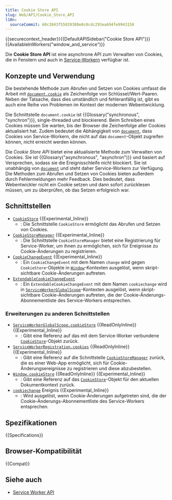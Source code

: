 ```yaml
---
title: Cookie Store API
slug: Web/API/Cookie_Store_API
l10n:
  sourceCommit: 60c3843f55839380e0c0cdc293ea694fe9943158
---
```


{{securecontext_header}}{{DefaultAPISidebar("Cookie Store API")}}{{AvailableInWorkers("window_and_service")}}

Die **Cookie Store API** ist eine asynchrone API zum Verwalten von Cookies, die in Fenstern und auch in [Service-Workern](/de/docs/Web/API/Service_Worker_API) verfügbar ist.

## Konzepte und Verwendung

Die bestehende Methode zum Abrufen und Setzen von Cookies umfasst die Arbeit mit [`document.cookie`](/de/docs/Web/API/Document/cookie) als Zeichenfolge von Schlüssel/Wert-Paaren. Neben der Tatsache, dass dies umständlich und fehleranfällig ist, gibt es auch eine Reihe von Problemen im Kontext der modernen Webentwicklung.

Die Schnittstelle `document.cookie` ist {{Glossary("synchronous", "synchron")}}, single-threaded und blockierend. Beim Schreiben eines Cookies müssen Sie warten, bis der Browser die Zeichenfolge aller Cookies aktualisiert hat. Zudem bedeutet die Abhängigkeit von [`document`](/de/docs/Web/API/Document), dass Cookies von Service-Workern, die nicht auf das `document`-Objekt zugreifen können, nicht erreicht werden können.

Die _Cookie Store API_ bietet eine aktualisierte Methode zum Verwalten von Cookies. Sie ist {{Glossary("asynchronous", "asynchron")}} und basiert auf Versprechen, sodass sie die Ereignisschleife nicht blockiert. Sie ist unabhängig von [`document`](/de/docs/Web/API/Document) und steht daher Service-Workern zur Verfügung. Die Methoden zum Abrufen und Setzen von Cookies bieten außerdem durch Fehlermeldungen mehr Feedback. Dies bedeutet, dass Webentwickler nicht ein Cookie setzen und dann sofort zurücklesen müssen, um zu überprüfen, ob das Setzen erfolgreich war.

## Schnittstellen

- [`CookieStore`](/de/docs/Web/API/CookieStore) {{Experimental_Inline}}
  - : Die Schnittstelle `CookieStore` ermöglicht das Abrufen und Setzen von Cookies.
- [`CookieStoreManager`](/de/docs/Web/API/CookieStoreManager) {{Experimental_Inline}}
  - : Die Schnittstelle `CookieStoreManager` bietet eine Registrierung für Service-Worker, um ihnen zu ermöglichen, sich für Ereignisse zu Cookie-Änderungen zu registrieren.
- [`CookieChangeEvent`](/de/docs/Web/API/CookieChangeEvent) {{Experimental_Inline}}
  - : Ein `CookieChangeEvent` mit dem Namen `change` wird gegen `CookieStore`-Objekte in [`Window`](/de/docs/Web/API/Window)-Kontexten ausgelöst, wenn skript-sichtbare Cookie-Änderungen auftreten.
- [`ExtendableCookieChangeEvent`](/de/docs/Web/API/ExtendableCookieChangeEvent)
  - : Ein `ExtendableCookieChangeEvent` mit dem Namen `cookiechange` wird in [`ServiceWorkerGlobalScope`](/de/docs/Web/API/ServiceWorkerGlobalScope)-Kontexten ausgelöst, wenn skript-sichtbare Cookie-Änderungen auftreten, die der Cookie-Änderungs-Abonnementliste des Service-Workers entsprechen.

### Erweiterungen zu anderen Schnittstellen

- [`ServiceWorkerGlobalScope.cookieStore`](/de/docs/Web/API/ServiceWorkerGlobalScope/cookieStore) {{ReadOnlyInline}} {{Experimental_Inline}}
  - : Gibt eine Referenz auf das mit dem Service-Worker verbundene [`CookieStore`](/de/docs/Web/API/CookieStore)-Objekt zurück.
- [`ServiceWorkerRegistration.cookies`](/de/docs/Web/API/ServiceWorkerRegistration/cookies) {{ReadOnlyInline}} {{Experimental_Inline}}
  - : Gibt eine Referenz auf die Schnittstelle [`CookieStoreManager`](/de/docs/Web/API/CookieStoreManager) zurück, die es einer Web-App ermöglicht, sich für Cookie-Änderungsereignisse zu registrieren und diese abzubestellen.
- [`Window.cookieStore`](/de/docs/Web/API/Window/cookieStore) {{ReadOnlyInline}} {{Experimental_Inline}}
  - : Gibt eine Referenz auf das [`CookieStore`](/de/docs/Web/API/CookieStore)-Objekt für den aktuellen Dokumentkontext zurück.
- [`cookiechange`](/de/docs/Web/API/ServiceWorkerGlobalScope/cookiechange_event) Ereignis {{Experimental_Inline}}
  - : Wird ausgelöst, wenn Cookie-Änderungen aufgetreten sind, die der Cookie-Änderungs-Abonnementliste des Service-Workers entsprechen.

## Spezifikationen

{{Specifications}}

## Browser-Kompatibilität

{{Compat}}

## Siehe auch

- [Service Worker API](/de/docs/Web/API/Service_Worker_API)
